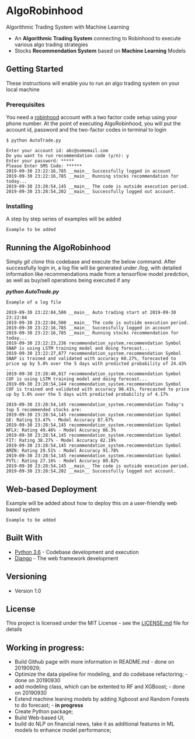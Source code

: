 # AlgoRobinhood

Algorithmic Trading System with Machine Learning

- An <strong>Algorithmic Trading System</strong> connecting to Robinhood to execute various algo trading strategies
- Stocks <strong>Recommendation System</strong> based on <strong>Machine Learning</strong> Models


## Getting Started

These instructions will enable you to run an algo trading system on your local machine

### Prerequisites

You need a [robinhood](https://robinhood.com/) account with a two factor code setup using your phone number. At the point of executing AlgoRobinhood, you will put the account id, password and the two-factor codes in terminal to login

```
$ python AutoTrade.py

Enter your account id: abc@somemail.com
Do you want to run recommendation code (y/n): y
Enter your password: *****
Please Enter SMS Code: ******
2019-09-30 23:22:16,785 __main__ Successfully logged in account
2019-09-30 23:22:16,785 __main__ Running stocks recommendation for today...
2019-09-30 23:28:54,145 __main__ The code is outside execution period.
2019-09-30 23:28:54,202 __main__ Successfully logged out account.
```

### Installing

A step by step series of examples will be added

```
Example to be added
```

## Running the AlgoRobinhood

Simply <em>git clone</em> this codebase and execute the below command. After successfully login in, a log file will be generated under <em>/log</em>, with detailed information like recommendations made from a tensorflow model predction, as well as buy/sell operations being executed if any<br>

 <em><strong>python AutoTrade.py</strong></em>

```
Example of a log file

2019-09-30 23:22:04,500 __main__ Auto trading start at 2019-09-30 23:22:04
2019-09-30 23:22:04,500 __main__ The code is outside execution period.
2019-09-30 23:22:16,785 __main__ Successfully logged in account
2019-09-30 23:22:16,785 __main__ Running stocks recommendation for today...
2019-09-30 23:22:23,236 recommendation_system.recommendation Symbol SNAP is using LSTM training model and doing forecast...
2019-09-30 23:22:27,877 recommendation_system.recommendation Symbol SNAP is trained and validated with accuracy 60.27%, forecasted to price up by 5.0% over the 5 days with predicted probability of 24.43%
...
2019-09-30 23:28:40,817 recommendation_system.recommendation Symbol COF is using LSTM training model and doing forecast...
2019-09-30 23:28:54,144 recommendation_system.recommendation Symbol COF is trained and validated with accuracy 90.41%, forecasted to price up by 5.0% over the 5 days with predicted probability of 4.17%

2019-09-30 23:28:54,145 recommendation_system.recommendation Today's top 5 recommended stocks are: 
2019-09-30 23:28:54,145 recommendation_system.recommendation Symbol GE: Rating 53.47% - Model Accuracy 87.67%
2019-09-30 23:28:54,145 recommendation_system.recommendation Symbol NFLX: Rating 49.46% - Model Accuracy 86.3%
2019-09-30 23:28:54,145 recommendation_system.recommendation Symbol FIT: Rating 38.27% - Model Accuracy 82.19%
2019-09-30 23:28:54,145 recommendation_system.recommendation Symbol AMZN: Rating 29.51% - Model Accuracy 91.78%
2019-09-30 23:28:54,145 recommendation_system.recommendation Symbol PVTL: Rating 27.16% - Model Accuracy 80.82%
2019-09-30 23:28:54,145 __main__ The code is outside execution period.
2019-09-30 23:28:54,202 __main__ Successfully logged out account.

```

## Web-based Deployment

Example will be added about how to deploy this on a user-friendly web based system

```
Example to be added
```

## Built With

* [Python 3.6](https://www.anaconda.com/distribution/) - Codebase development and execution
* [Django](https://www.djangoproject.com/) - The web framework development

## Versioning

- Version 1.0

## License

This project is licensed under the MIT License - see the [LICENSE.md](LICENSE.md) file for details

## Working in progress:

- Build Github page with more information in README.md - done on 20190929; <br>
- Optimize the data pipeline for modeling, and do codebase refactoring; - done on 20190930<br>
- add modeling class, which can be extented to RF and XGBoost; - done on 20190930<br>
- Extend machine leaning models by adding Xgboost and Random Forests to do forecast; - <strong>in progress</strong><br>
- Create Python package; <br>
- Build Web-based UI; <br>
- build do NLP on financial news, take it as additional features in ML models to enhance model performance; <Br>



